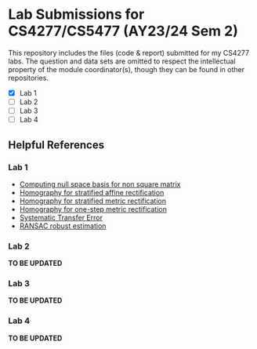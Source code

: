 # Lab Submissions for CS4277/CS5477 (AY23/24 Sem 2) 

This repository includes the files (code & report) submitted for my CS4277 labs. The question and data sets are omitted to respect the intellectual property of the module coordinator(s), though they can be found in other repositories.
- [X] Lab 1
- [ ] Lab 2
- [ ] Lab 3
- [ ] Lab 4

## Helpful References
### Lab 1
- [Computing null space basis for non square matrix](https://math.stackexchange.com/questions/2018505/svd-silent-columns-span-null-space)
- [Homography for stratified affine rectification](https://youtu.be/T-p6d7av32Y?si=4hcXZ1N85erim4DI&t=1448)
- [Homography for stratified metric rectification](https://youtu.be/tsO6VO1s_x8?si=BQM4UHKPCpUYoLzW&t=1285)
- [Homography for one-step metric rectification](https://www.cs.cmu.edu/afs/andrew/course/16/822/www/projects/cberger2/proj1/)
- [Systematic Transfer Error](https://youtu.be/v3322cNhCTk?si=uDrglnZkmnYbU9OR&t=355)
- [RANSAC robust estimation](https://youtu.be/v3322cNhCTk?si=nffcUT6aCBkEAteA&t=2479)
### Lab 2
**TO BE UPDATED**
### Lab 3
**TO BE UPDATED**
### Lab 4
**TO BE UPDATED**
